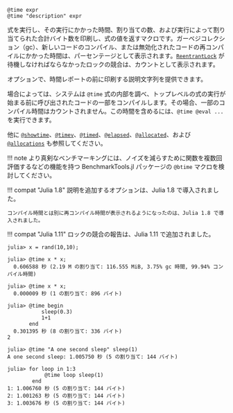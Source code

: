 ```
@time expr
@time "description" expr
```

式を実行し、その実行にかかった時間、割り当ての数、および実行によって割り当てられた合計バイト数を印刷し、式の値を返すマクロです。ガーベジコレクション（gc）、新しいコードのコンパイル、または無効化されたコードの再コンパイルにかかった時間は、パーセンテージとして表示されます。[`ReentrantLock`](@ref) が待機しなければならなかったロックの競合は、カウントとして表示されます。

オプションで、時間レポートの前に印刷する説明文字列を提供できます。

場合によっては、システムは `@time` 式の内部を調べ、トップレベルの式の実行が始まる前に呼び出されたコードの一部をコンパイルします。その場合、一部のコンパイル時間はカウントされません。この時間を含めるには、`@time @eval ...` を実行できます。

他に [`@showtime`](@ref)、[`@timev`](@ref)、[`@timed`](@ref)、[`@elapsed`](@ref)、[`@allocated`](@ref)、および [`@allocations`](@ref) も参照してください。

!!! note
    より真剣なベンチマーキングには、ノイズを減らすために関数を複数回評価するなどの機能を持つ BenchmarkTools.jl パッケージの `@btime` マクロを検討してください。


!!! compat "Julia 1.8"
    説明を追加するオプションは、Julia 1.8 で導入されました。

    コンパイル時間とは別に再コンパイル時間が表示されるようになったのは、Julia 1.8 で導入されました。


!!! compat "Julia 1.11"
    ロックの競合の報告は、Julia 1.11 で追加されました。


```julia-repl
julia> x = rand(10,10);

julia> @time x * x;
  0.606588 秒 (2.19 M の割り当て: 116.555 MiB, 3.75% gc 時間, 99.94% コンパイル時間)

julia> @time x * x;
  0.000009 秒 (1 の割り当て: 896 バイト)

julia> @time begin
           sleep(0.3)
           1+1
       end
  0.301395 秒 (8 の割り当て: 336 バイト)
2

julia> @time "A one second sleep" sleep(1)
A one second sleep: 1.005750 秒 (5 の割り当て: 144 バイト)

julia> for loop in 1:3
            @time loop sleep(1)
        end
1: 1.006760 秒 (5 の割り当て: 144 バイト)
2: 1.001263 秒 (5 の割り当て: 144 バイト)
3: 1.003676 秒 (5 の割り当て: 144 バイト)
```
